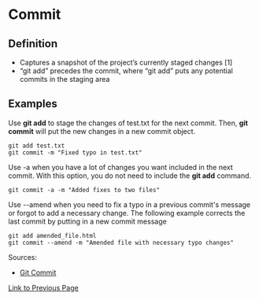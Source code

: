 # Commit

## Definition
* Captures a snapshot of the project’s currently staged changes [1]
* “git add” precedes the commit, where “git add” puts any potential commits in the staging area

## Examples

Use **git add** to stage the changes of test.txt for the next commit. Then, **git commit** will put the new changes
in a new commit object.
```
git add test.txt
git commit -m "Fixed typo in test.txt"
```

Use -a when you have a lot of changes you want included in the next commit. With this option, you do not need to include the **git add** command.
```
git commit -a -m "Added fixes to two files"
```

Use --amend when you need to fix a typo in a previous commit's message or forgot to add a necessary change.
The following example corrects the last commit by putting in a new commit message
```
git add amended_file.html
git commit --amend -m "Amended file with necessary typo changes"
```

Sources:
* [Git Commit](https://www.atlassian.com/git/tutorials/saving-changes/git-commit)

[Link to Previous Page](/Section3.md) 
